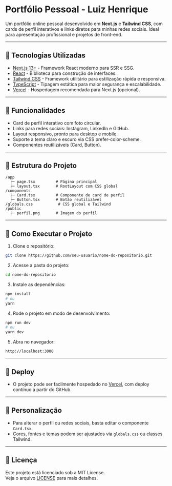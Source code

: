 
# Portfólio Pessoal - Luiz Henrique

Um portfólio online pessoal desenvolvido em **Next.js** e **Tailwind CSS**, com cards de perfil interativos e links diretos para minhas redes sociais. Ideal para apresentação profissional e projetos de front-end.

---

## 🔹 Tecnologias Utilizadas

- [Next.js 13+](https://nextjs.org/) - Framework React moderno para SSR e SSG.
- [React](https://reactjs.org/) - Biblioteca para construção de interfaces.
- [Tailwind CSS](https://tailwindcss.com/) - Framework utilitário para estilização rápida e responsiva.
- [TypeScript](https://www.typescriptlang.org/) - Tipagem estática para maior segurança e escalabilidade.
- [Vercel](https://vercel.com/) - Hospedagem recomendada para Next.js (opcional).

---

## 🔹 Funcionalidades

- Card de perfil interativo com foto circular.
- Links para redes sociais: Instagram, LinkedIn e GitHub.
- Layout responsivo, pronto para desktop e mobile.
- Suporte a tema claro e escuro via CSS prefer-color-scheme.
- Componentes reutilizáveis (Card, Button).

---

## 🔹 Estrutura do Projeto

```
/app
  ├─ page.tsx         # Página principal
  ├─ layout.tsx       # RootLayout com CSS global
/components
  ├─ Card.tsx         # Componente de card de perfil
  ├─ Button.tsx       # Botão reutilizável
/globals.css           # CSS global e Tailwind
/public
  ├─ perfil.png       # Imagem do perfil
```

---

## 🔹 Como Executar o Projeto

1. Clone o repositório:  
```bash
git clone https://github.com/seu-usuario/nome-do-repositorio.git
```

2. Acesse a pasta do projeto:  
```bash
cd nome-do-repositorio
```

3. Instale as dependências:  
```bash
npm install
# ou
yarn
```

4. Rode o projeto em modo de desenvolvimento:  
```bash
npm run dev
# ou
yarn dev
```

5. Abra no navegador:  
```
http://localhost:3000
```

---

## 🔹 Deploy

- O projeto pode ser facilmente hospedado no [Vercel](https://vercel.com/), com deploy contínuo a partir do GitHub.  

---

## 🔹 Personalização

- Para alterar o perfil ou redes sociais, basta editar o componente `Card.tsx`.
- Cores, fontes e temas podem ser ajustados via `globals.css` ou classes Tailwind.

---

## 🔹 Licença

Este projeto está licenciado sob a MIT License.  
Veja o arquivo [LICENSE](LICENSE) para mais detalhes.
